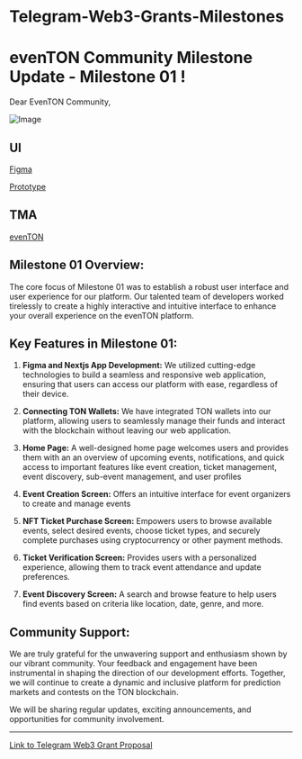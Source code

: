 # Telegram-Web3-Grants-Milestones


# evenTON Community Milestone Update - Milestone 01 !

Dear EvenTON Community,

![Image](https://nftstorage.link/ipfs/bafybeigavcbqgk7jvu57lpviwgbcledzym4j7ewhlkm7sgsivsyukml5vy)

## UI

[Figma](https://www.figma.com/file/UQdmuJQXRwc3F9qNDfZlzW/%F0%9F%8C%83-Eventon---Events-on-Ton?type=design&node-id=1-5&mode=design&t=M3vUhfZU8yNVg2by-0)

[Prototype](https://www.figma.com/proto/UQdmuJQXRwc3F9qNDfZlzW/%F0%9F%8C%83-Eventon---Events-on-Ton?type=design&node-id=153-2771&t=M3vUhfZU8yNVg2by-0&scaling=scale-down&page-id=1%3A5&starting-point-node-id=153%3A2771&show-proto-sidebar=1)

## TMA

[evenTON](https://t.me/evenTONbot)

## Milestone 01 Overview:
The core focus of Milestone 01 was to establish a robust user interface and user experience for our platform. Our talented team of developers worked tirelessly to create a highly interactive and intuitive interface to enhance your overall experience on the evenTON platform.

## Key Features in Milestone 01:
1. **Figma and Nextjs App Development:** We utilized cutting-edge technologies to build a seamless and responsive web application, ensuring that users can access our platform with ease, regardless of their device.

2. **Connecting TON Wallets:** We have integrated TON wallets into our platform, allowing users to seamlessly manage their funds and interact with the blockchain without leaving our web application.

3. **Home Page:** A well-designed home page welcomes users and provides them with an an overview of upcoming events, notifications, and quick access to important features like event creation, ticket management, event discovery, sub-event management, and user profiles

4. **Event Creation Screen:** Offers an intuitive interface for event organizers to create and manage events

5. **NFT Ticket Purchase Screen:** Empowers users to browse available events, select desired events, choose ticket types, and securely complete purchases using cryptocurrency or other payment methods.

6. **Ticket Verification Screen:** Provides users with a personalized experience, allowing them to track event attendance and update preferences.

7. **Event Discovery Screen:** A search and browse feature to help users find events based on criteria like location, date, genre, and more. 


## Community Support:
We are truly grateful for the unwavering support and enthusiasm shown by our vibrant community. Your feedback and engagement have been instrumental in shaping the direction of our development efforts. Together, we will continue to create a dynamic and inclusive platform for prediction markets and contests on the TON blockchain.


We will be sharing regular updates, exciting announcements, and opportunities for community involvement.

---

[Link to Telegram Web3 Grant Proposal](https://questbook.app/dashboard/?chainId=10&role=community&isRenderingProposalBody=true&proposalId=0x3da&grantId=65c7836df27e2e1702d2d279)
